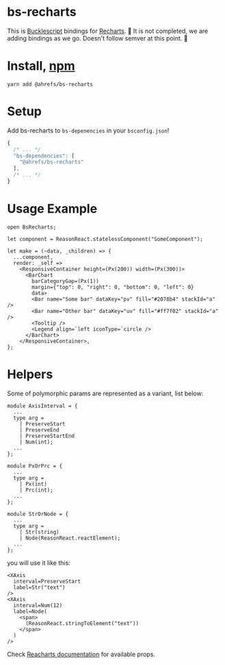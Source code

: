 # bs-recharts

This is [Bucklescript](https://bucklescript.github.io/) bindings for [Recharts](http://recharts.org/).
🚧 It is not completed, we are adding bindings as we go. Doesn't follow semver at this point. 🚧

# Install, [npm](https://www.npmjs.com/package/@ahrefs/bs-recharts)

```
yarn add @ahrefs/bs-recharts
```

# Setup

Add bs-recharts to `bs-depenencies` in your `bsconfig.json`!

```js
{
  /* ... */
  "bs-dependencies": [
    "@ahrefs/bs-recharts"
  ],
  /* ... */
}
```

# Usage Example

```re
open BsRecharts;

let component = ReasonReact.statelessComponent("SomeComponent");

let make = (~data, _children) => {
  ...component,
  render: _self =>
    <ResponsiveContainer height=(Px(200)) width=(Px(300))>
      <BarChart
        barCategoryGap=(Px(1))
        margin={"top": 0, "right": 0, "bottom": 0, "left": 0}
        data>
        <Bar name="Some bar" dataKey="pv" fill="#2078b4" stackId="a" />
        <Bar name="Other bar" dataKey="uv" fill="#ff7f02" stackId="a" />
        <Tooltip />
        <Legend align=`left iconType=`circle />
      </BarChart>
    </ResponsiveContainer>,
};
```

# Helpers

Some of polymorphic params are represented as a variant, list below:

```
module AxisInterval = {
  ...
  type arg =
    | PreserveStart
    | PreserveEnd
    | PreserveStartEnd
    | Num(int);
  ...
};

module PxOrPrc = {
  ...
  type arg =
    | Px(int)
    | Prc(int);
  ...
};

module StrOrNode = {
  ...
  type arg =
    | Str(string)
    | Node(ReasonReact.reactElement);
  ...
};
```

you will use it like this:

```
<XAxis
  interval=PreserveStart
  label=Str("text")
/>
<XAxis
  interval=Num(12)
  label=Node(
    <span>
      (ReasonReact.stringToElement("text"))
    </span>
  )
/>
```

Check [Reacharts documentation](http://recharts.org/en-US/api) for available props.
